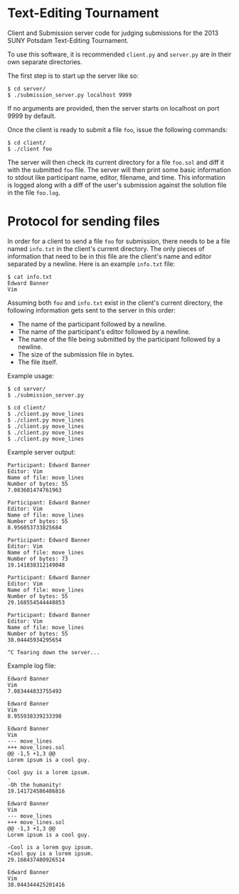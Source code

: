# Text-Editing Tournament

Client and Submission server code for judging submissions for the 2013 SUNY Potsdam Text-Editing Tournament.

To use this software, it is recommended `client.py` and `server.py` are in
their own separate directories.

The first step is to start up the server like so:

    $ cd server/
    $ ./submission_server.py localhost 9999

If no arguments are provided, then the server starts on localhost on port 9999
by default.

Once the client is ready to submit a file `foo`, issue the following commands:

    $ cd client/
    $ ./client foo

The server will then check its current directory for a file `foo.sol` and diff
it with the submitted `foo` file. The server will then print some basic
information to stdout like participant name, editor, filename, and time. This
information is logged along with a diff of the user's submission against the
solution file in the file `foo.log`.

# Protocol for sending files

In order for a client to send a file `foo` for submission, there needs to be a
file named `info.txt` in the client's current directory.  The only pieces of
information that need to be in this file are the client's name and editor
separated by a newline. Here is an example `info.txt` file:

    $ cat info.txt
    Edward Banner
    Vim

Assuming both `foo` and `info.txt` exist in the client's current directory, the
following information gets sent to the server in this order:

* The name of the participant followed by a newline.
* The name of the participant's editor followed by a newline.
* The name of the file being submitted by the participant followed by a newline.
* The size of the submission file in bytes.
* The file itself.

Example usage:

    $ cd server/
    $ ./submission_server.py

    $ cd client/
    $ ./client.py move_lines
    $ ./client.py move_lines
    $ ./client.py move_lines
    $ ./client.py move_lines
    $ ./client.py move_lines

Example server output:
    
    Participant: Edward Banner
    Editor: Vim
    Name of file: move_lines
    Number of bytes: 55
    7.083601474761963

    Participant: Edward Banner
    Editor: Vim
    Name of file: move_lines
    Number of bytes: 55
    8.956053733825684

    Participant: Edward Banner
    Editor: Vim
    Name of file: move_lines
    Number of bytes: 73
    19.141838312149048

    Participant: Edward Banner
    Editor: Vim
    Name of file: move_lines
    Number of bytes: 55
    29.168554544448853

    Participant: Edward Banner
    Editor: Vim
    Name of file: move_lines
    Number of bytes: 55
    38.04445934295654

    ^C Tearing down the server...

Example log file:

    Edward Banner
    Vim
    7.083444833755493

    Edward Banner
    Vim
    8.955938339233398

    Edward Banner
    Vim
    --- move_lines
    +++ move_lines.sol
    @@ -1,5 +1,3 @@
    Lorem ipsum is a cool guy.
 
    Cool guy is a lorem ipsum.
    -
    -Oh the humanity!
    19.141724586486816

    Edward Banner
    Vim
    --- move_lines
    +++ move_lines.sol
    @@ -1,3 +1,3 @@
    Lorem ipsum is a cool guy.
 
    -Cool is a lorem guy ipsum.
    +Cool guy is a lorem ipsum.
    29.168437480926514

    Edward Banner
    Vim
    38.044344425201416
